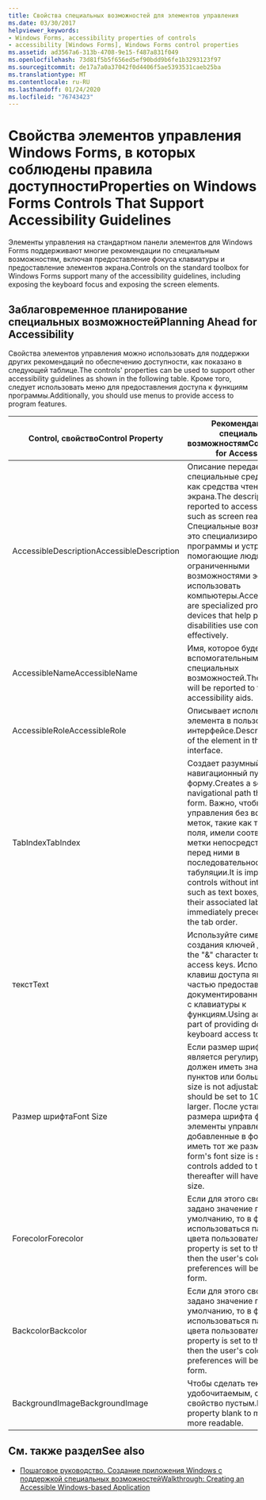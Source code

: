 ```yaml
---
title: Свойства специальных возможностей для элементов управления
ms.date: 03/30/2017
helpviewer_keywords:
- Windows Forms, accessibility properties of controls
- accessibility [Windows Forms], Windows Forms control properties
ms.assetid: ad3567a6-313b-4708-9e15-f487a831f049
ms.openlocfilehash: 73d81f5b5f656ed5ef90bdd9b6fe1b3293123f97
ms.sourcegitcommit: de17a7a0a37042f0d4406f5ae5393531caeb25ba
ms.translationtype: MT
ms.contentlocale: ru-RU
ms.lasthandoff: 01/24/2020
ms.locfileid: "76743423"
---
```

# <a name="properties-on-windows-forms-controls-that-support-accessibility-guidelines"></a><span data-ttu-id="eb41e-102">Свойства элементов управления Windows Forms, в которых соблюдены правила доступности</span><span class="sxs-lookup"><span data-stu-id="eb41e-102">Properties on Windows Forms Controls That Support Accessibility Guidelines</span></span>
<span data-ttu-id="eb41e-103">Элементы управления на стандартном панели элементов для Windows Forms поддерживают многие рекомендации по специальным возможностям, включая предоставление фокуса клавиатуры и предоставление элементов экрана.</span><span class="sxs-lookup"><span data-stu-id="eb41e-103">Controls on the standard toolbox for Windows Forms support many of the accessibility guidelines, including exposing the keyboard focus and exposing the screen elements.</span></span>  
  
## <a name="planning-ahead-for-accessibility"></a><span data-ttu-id="eb41e-104">Заблаговременное планирование специальных возможностей</span><span class="sxs-lookup"><span data-stu-id="eb41e-104">Planning Ahead for Accessibility</span></span>  
 <span data-ttu-id="eb41e-105">Свойства элементов управления можно использовать для поддержки других рекомендаций по обеспечению доступности, как показано в следующей таблице.</span><span class="sxs-lookup"><span data-stu-id="eb41e-105">The controls' properties can be used to support other accessibility guidelines as shown in the following table.</span></span> <span data-ttu-id="eb41e-106">Кроме того, следует использовать меню для предоставления доступа к функциям программы.</span><span class="sxs-lookup"><span data-stu-id="eb41e-106">Additionally, you should use menus to provide access to program features.</span></span>  
  
|<span data-ttu-id="eb41e-107">Control, свойство</span><span class="sxs-lookup"><span data-stu-id="eb41e-107">Control Property</span></span>|<span data-ttu-id="eb41e-108">Рекомендации по специальным возможностям</span><span class="sxs-lookup"><span data-stu-id="eb41e-108">Considerations for Accessibility</span></span>|  
|----------------------|--------------------------------------|  
|<span data-ttu-id="eb41e-109">AccessibleDescription</span><span class="sxs-lookup"><span data-stu-id="eb41e-109">AccessibleDescription</span></span>|<span data-ttu-id="eb41e-110">Описание передается в специальные средства, такие как средства чтения с экрана.</span><span class="sxs-lookup"><span data-stu-id="eb41e-110">The description is reported to accessibility aids such as screen readers.</span></span> <span data-ttu-id="eb41e-111">Специальные возможности — это специализированные программы и устройства, помогающие людям с ограниченными возможностями эффективнее использовать компьютеры.</span><span class="sxs-lookup"><span data-stu-id="eb41e-111">Accessibility aids are specialized programs and devices that help people with disabilities use computers more effectively.</span></span>|  
|<span data-ttu-id="eb41e-112">AccessibleName</span><span class="sxs-lookup"><span data-stu-id="eb41e-112">AccessibleName</span></span>|<span data-ttu-id="eb41e-113">Имя, которое будет сообщено вспомогательным средствам специальных возможностей.</span><span class="sxs-lookup"><span data-stu-id="eb41e-113">The name that will be reported to the accessibility aids.</span></span>|  
|<span data-ttu-id="eb41e-114">AccessibleRole</span><span class="sxs-lookup"><span data-stu-id="eb41e-114">AccessibleRole</span></span>|<span data-ttu-id="eb41e-115">Описывает использование элемента в пользовательском интерфейсе.</span><span class="sxs-lookup"><span data-stu-id="eb41e-115">Describes the use of the element in the user interface.</span></span>|  
|<span data-ttu-id="eb41e-116">TabIndex</span><span class="sxs-lookup"><span data-stu-id="eb41e-116">TabIndex</span></span>|<span data-ttu-id="eb41e-117">Создает разумный навигационный путь через форму.</span><span class="sxs-lookup"><span data-stu-id="eb41e-117">Creates a sensible navigational path through the form.</span></span> <span data-ttu-id="eb41e-118">Важно, чтобы элементы управления без встроенных меток, такие как текстовые поля, имели соответствующие метки непосредственно перед ними в последовательности табуляции.</span><span class="sxs-lookup"><span data-stu-id="eb41e-118">It is important for controls without intrinsic labels, such as text boxes, to have their associated label immediately precede them in the tab order.</span></span>|  
|<span data-ttu-id="eb41e-119">текст</span><span class="sxs-lookup"><span data-stu-id="eb41e-119">Text</span></span>|<span data-ttu-id="eb41e-120">Используйте символ "&" для создания ключей доступа.</span><span class="sxs-lookup"><span data-stu-id="eb41e-120">Use the "&" character to create access keys.</span></span> <span data-ttu-id="eb41e-121">Использование клавиш доступа является частью предоставления документированного доступа с клавиатуры к функциям.</span><span class="sxs-lookup"><span data-stu-id="eb41e-121">Using access keys is part of providing documented keyboard access to features.</span></span>|  
|<span data-ttu-id="eb41e-122">Размер шрифта</span><span class="sxs-lookup"><span data-stu-id="eb41e-122">Font Size</span></span>|<span data-ttu-id="eb41e-123">Если размер шрифта не является регулируемым, он должен иметь значение 10 пунктов или больше.</span><span class="sxs-lookup"><span data-stu-id="eb41e-123">If the font size is not adjustable, then it should be set to 10 points or larger.</span></span> <span data-ttu-id="eb41e-124">После установки размера шрифта формы все элементы управления, добавленные в форму, будут иметь тот же размер.</span><span class="sxs-lookup"><span data-stu-id="eb41e-124">Once the form's font size is set, all the controls added to the form thereafter will have the same size.</span></span>|  
|<span data-ttu-id="eb41e-125">Forecolor</span><span class="sxs-lookup"><span data-stu-id="eb41e-125">Forecolor</span></span>|<span data-ttu-id="eb41e-126">Если для этого свойства задано значение по умолчанию, то в форме будут использоваться параметры цвета пользователя.</span><span class="sxs-lookup"><span data-stu-id="eb41e-126">If this property is set to the default, then the user's color preferences will be used on the form.</span></span>|  
|<span data-ttu-id="eb41e-127">Backcolor</span><span class="sxs-lookup"><span data-stu-id="eb41e-127">Backcolor</span></span>|<span data-ttu-id="eb41e-128">Если для этого свойства задано значение по умолчанию, то в форме будут использоваться параметры цвета пользователя.</span><span class="sxs-lookup"><span data-stu-id="eb41e-128">If this property is set to the default, then the user's color preferences will be used on the form.</span></span>|  
|<span data-ttu-id="eb41e-129">BackgroundImage</span><span class="sxs-lookup"><span data-stu-id="eb41e-129">BackgroundImage</span></span>|<span data-ttu-id="eb41e-130">Чтобы сделать текст более удобочитаемым, оставьте это свойство пустым.</span><span class="sxs-lookup"><span data-stu-id="eb41e-130">Leave this property blank to make text more readable.</span></span>|  
  
## <a name="see-also"></a><span data-ttu-id="eb41e-131">См. также раздел</span><span class="sxs-lookup"><span data-stu-id="eb41e-131">See also</span></span>

- [<span data-ttu-id="eb41e-132">Пошаговое руководство. Создание приложения Windows с поддержкой специальных возможностей</span><span class="sxs-lookup"><span data-stu-id="eb41e-132">Walkthrough: Creating an Accessible Windows-based Application</span></span>](walkthrough-creating-an-accessible-windows-based-application.md)
